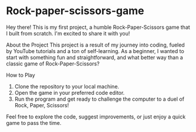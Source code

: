 # Rock-paper-scissors-game
Hey there! This is my first project, a humble Rock-Paper-Scissors game that I built from scratch. I'm excited to share it with you!

About the Project
This project is a result of my journey into coding, fueled by YouTube tutorials and a ton of self-learning. As a beginner, I wanted to start with something fun and straightforward, and what better way than a classic game of Rock-Paper-Scissors?

How to Play
1. Clone the repository to your local machine.
2. Open the game in your preferred code editor.
3. Run the program and get ready to challenge the computer to a duel of Rock, Paper, Scissors!

Feel free to explore the code, suggest improvements, or just enjoy a quick game to pass the time.
